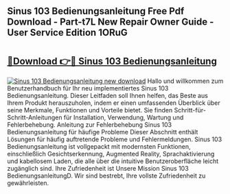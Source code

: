 ## Sinus 103 Bedienungsanleitung Free Pdf Download - Part-t7L New Repair Owner Guide - User Service Edition 1ORuG

# <h2><a href="http://df5lzik.blite.top/?on=Sinus+103+Bedienungsanleitung">🔗Download 👉🔴 Sinus 103 Bedienungsanleitung</a></h2>

[![Sinus 103 Bedienungsanleitung new download](https://i.imgur.com/lujVjoI.png)](http://df5lzik.blite.top/?on=Sinus+103+Bedienungsanleitung)
Hallo und willkommen zum Benutzerhandbuch für Ihr neu implementiertes Sinus 103 Bedienungsanleitung. Dieser Leitfaden soll Ihnen helfen, das Beste aus Ihrem Produkt herauszuholen, indem er einen umfassenden Überblick über seine Merkmale, Funktionen und Vorteile bietet. Sie finden Schritt-für-Schritt-Anleitungen für Installation, Verwendung, Wartung und Fehlerbehebung. Anleitung zur Fehlerbehebung Sinus 103 Bedienungsanleitung für häufige Probleme Dieser Abschnitt enthält Lösungen für häufig auftretende Probleme und Fehlermeldungen. Sinus 103 Bedienungsanleitung ist vollgepackt mit modernsten Funktionen, einschließlich Gesichtserkennung, Augmented Reality, Sprachaktivierung und kabellosem Laden, die alle über die intuitive Benutzeroberfläche leicht zugänglich sind. Ihre Zufriedenheit ist Unsere Mission Sinus 103 BedienungsanleitungD. Wir sind bestrebt, Ihre vollste Zufriedenheit zu gewährleisten.
